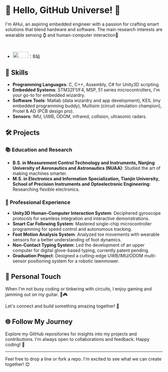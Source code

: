 # 🎉 Hello, GitHub Universe! 🌌

I'm AHui, an aspiring embedded engineer with a passion for crafting smart solutions that blend hardware and software. 
The main research interests are wearable sensing ⌚ and human-computer interaction🤖

#
-   <a href="https://space.bilibili.com/397748545"><code><img height="20" width="50" src="./images/bilibli.png"></code></a>：B站

## 🔧 Skills

- **Programming Languages**: C, C++, Assembly, C# for Unity3D scripting.
- **Embedded Systems**: STM32F1/F4, MSP, 51 series microcontrollers, I'm your go-to for embedded wizardry.
- **Software Tools**: Matlab (data wizardry and app development), KEIL (my embedded programming buddy), Multisim (circuit simulation champion), Protel & AD (PCB design pro).
- **Sensors**: IMU, UWB, ODOM, infrared, collision, ultrasonic radars.
  
## 🛠️ Projects
### 📚 **Education and Research**
- **B.S. in Measurement Control Technology and Instruments, Nanjing University of Aeronautics and Astronautics (NUAA)**: Studied the art of making machines smarter.
- **M.S. in Electronics and Information Specialization, Tianjin University, School of Precision Instruments and Optoelectronic Engineering**: Researching flexible electronics.

### 💼 **Professional Experience**
- **Unity3D Human-Computer Interaction System**: Deciphered gyroscope protocols for seamless integration and interactive demonstrations.
- **Smart Car Following System**: Mastered single-chip microcontroller programming for speed control and autonomous tracking.
- **Foot Motion Analysis System**: Analyzed toe movements with wearable sensors for a better understanding of foot dynamics.
- **Non-Contact Typing System**: Led the development of an upper computer for digital glove-based typing, currently patent pending.
- **Graduation Project**: Designed a cutting-edge UWB/IMU/ODOM multi-sensor positioning system for a robotic lawnmower.


## 🌈 **Personal Touch**
When I'm not busy coding or tinkering with circuits, I enjoy gaming and jamming out on my guitar. 🎸🎮

Let's connect and build something amazing together! 🌟


## 🌐 **Follow My Journey**
Explore my GitHub repositories for insights into my projects and contributions. I'm always open to collaborations and feedback. Happy coding! 🚀

---

Feel free to drop a line or fork a repo. I'm excited to see what we can create together! 😊
